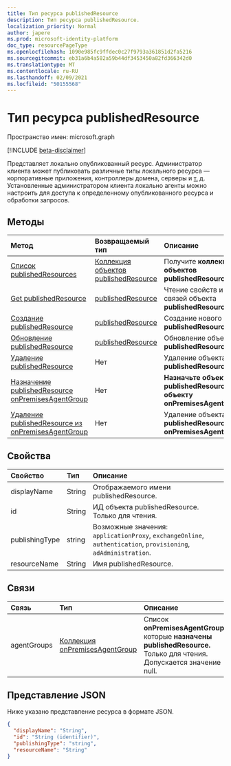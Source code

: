 ```yaml
---
title: Тип ресурса publishedResource
description: Тип ресурса publishedResource.
localization_priority: Normal
author: japere
ms.prod: microsoft-identity-platform
doc_type: resourcePageType
ms.openlocfilehash: 1090e985fc9ffdec0c27f9793a361851d2fa5216
ms.sourcegitcommit: eb31a6b4a582a59b44df3453450a82fd366342d0
ms.translationtype: MT
ms.contentlocale: ru-RU
ms.lasthandoff: 02/09/2021
ms.locfileid: "50155568"
---
```

# <a name="publishedresource-resource-type"></a>Тип ресурса publishedResource

Пространство имен: microsoft.graph

[!INCLUDE [beta-disclaimer](../../includes/beta-disclaimer.md)]

Представляет локально опубликованный ресурс. Администратор клиента может публиковать различные типы локального ресурса — корпоративные приложения, контроллеры домена, серверы и [т.](onpremisesagent.md) д. Установленные администратором клиента локально агенты можно настроить для доступа к определенному опубликованного ресурса и обработки запросов.

## <a name="methods"></a>Методы

| Метод       | Возвращаемый тип | Описание |
|:-------------|:------------|:------------|
| [Список publishedResources](../api/publishedresource-list.md) | [Коллекция объектов publishedResource](publishedresource.md) | Получите **коллекцию объектов publishedResources.** |
| [Get publishedResource](../api/publishedresource-get.md) | [publishedResource](publishedresource.md) | Чтение свойств и связей объекта **publishedResource.** |
| [Создание publishedResource](../api/publishedresource-post.md) |  [publishedResource](publishedresource.md)  | Создание нового **publishedResource**. |
| [Обновление publishedResource](../api/publishedresource-update.md) | [publishedResource](publishedresource.md) | Обновление объекта **publishedResource.** |
| [Удаление publishedResource](../api/publishedresource-delete.md) | Нет | Удаление объекта **publishedResource.** |
| [Назначение publishedResource onPremisesAgentGroup](../api/publishedresource-post-agentgroups.md) | Нет | **Назначьте объект publishedResource** **объекту onPremisesAgentGroup.** |
| [Удаление publishedResource из onPremisesAgentGroup](../api/publishedresource-delete-agentgroups.md) | Нет |  Удаление объекта **publishedResource** из **onPremisesAgentGroup.**|

## <a name="properties"></a>Свойства

| Свойство     | Тип        | Описание |
|:-------------|:------------|:------------|
|displayName|String| Отображаемого имени publishedResource.|
|id|String| ИД объекта publishedResource. Только для чтения.|
|publishingType|string| Возможные значения: `applicationProxy`, `exchangeOnline`, `authentication`, `provisioning`, `adAdministration`.|
|resourceName|String|Имя publishedResource.|

## <a name="relationships"></a>Связи

| Связь | Тип        | Описание |
|:-------------|:------------|:------------|
|agentGroups|[Коллекция onPremisesAgentGroup](onpremisesagentgroup.md)| Список **onPremisesAgentGroups,** которые **назначены publishedResource.** Только для чтения. Допускается значение null.|

## <a name="json-representation"></a>Представление JSON

Ниже указано представление ресурса в формате JSON.

<!-- {
  "blockType": "resource",
  "optionalProperties": [

  ],
  "@odata.type": "microsoft.graph.publishedResource",
  "keyProperty": "id"
}-->

```json
{
  "displayName": "String",
  "id": "String (identifier)",
  "publishingType": "string",
  "resourceName": "String"
}
```

<!-- uuid: 16cd6b66-4b1a-43a1-adaf-3a886856ed98
2019-02-04 14:57:30 UTC -->
<!-- {
  "type": "#page.annotation",
  "description": "publishedResource resource",
  "keywords": "",
  "section": "documentation",
  "tocPath": ""
}-->


